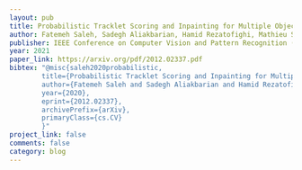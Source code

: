 ```yaml
---
layout: pub
title: Probabilistic Tracklet Scoring and Inpainting for Multiple Object Tracking
author: Fatemeh Saleh, Sadegh Aliakbarian, Hamid Rezatofighi, Mathieu Salzmann, Stephen Gould
publisher: IEEE Conference on Computer Vision and Pattern Recognition (CVPR21)
year: 2021
paper_link: https://arxiv.org/pdf/2012.02337.pdf
bibtex:	"@misc{saleh2020probabilistic,
		title={Probabilistic Tracklet Scoring and Inpainting for Multiple Object Tracking}, 
		author={Fatemeh Saleh and Sadegh Aliakbarian and Hamid Rezatofighi and Mathieu Salzmann and Stephen Gould},
		year={2020},
		eprint={2012.02337},
		archivePrefix={arXiv},
		primaryClass={cs.CV}
		}"
project_link: false
comments: false
category: blog
---
```

